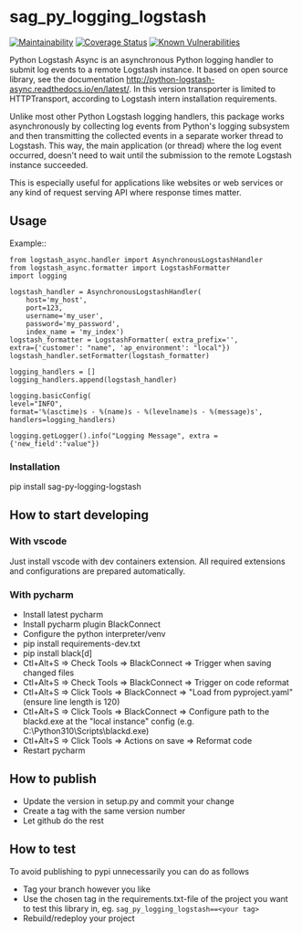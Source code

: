 # sag_py_logging_logstash

[![Maintainability][codeclimate-image]][codeclimate-url]
[![Coverage Status][coveralls-image]][coveralls-url]
[![Known Vulnerabilities](https://snyk.io/test/github/SamhammerAG/sag_py_logging_logstash/badge.svg)](https://snyk.io/test/github/SamhammerAG/sag_py_logging_logstash)

[coveralls-image]:https://coveralls.io/repos/github/SamhammerAG/sag_py_logging_logstash/badge.svg?branch=master
[coveralls-url]:https://coveralls.io/github/SamhammerAG/sag_py_logging_logstash?branch=master
[codeclimate-image]:https://api.codeclimate.com/v1/badges/5e8f1c5bef6aeecd543d/maintainability
[codeclimate-url]:https://codeclimate.com/github/SamhammerAG/sag_py_logging_logstash/maintainability


Python Logstash Async is an asynchronous Python logging handler to submit
log events to a remote Logstash instance.
It based on  open source library, see the documentation http://python-logstash-async.readthedocs.io/en/latest/.
In this version transporter is limited to HTTPTransport, according to  Logstash intern installation requirements.

Unlike most other Python Logstash logging handlers, this package works asynchronously
by collecting log events from Python's logging subsystem and then transmitting the
collected events in a separate worker thread to Logstash.
This way, the main application (or thread) where the log event occurred, doesn't need to
wait until the submission to the remote Logstash instance succeeded.

This is especially useful for applications like websites or web services or any kind of
request serving API where response times matter.

## Usage

Example::

    from logstash_async.handler import AsynchronousLogstashHandler
    from logstash_async.formatter import LogstashFormatter
    import logging

    logstash_handler = AsynchronousLogstashHandler(
        host='my_host',
        port=123,
        username='my_user',
        password='my_password',
        index_name = 'my_index')
    logstash_formatter = LogstashFormatter( extra_prefix='',
    extra={'customer': "name", 'ap_environment': "local"})
    logstash_handler.setFormatter(logstash_formatter)

    logging_handlers = []
    logging_handlers.append(logstash_handler)

    logging.basicConfig(
    level="INFO",
    format='%(asctime)s - %(name)s - %(levelname)s - %(message)s',
    handlers=logging_handlers)

    logging.getLogger().info("Logging Message", extra = {'new_field':"value"})


### Installation
pip install sag-py-logging-logstash

## How to start developing

### With vscode

Just install vscode with dev containers extension. All required extensions and configurations are prepared automatically.

### With pycharm

* Install latest pycharm
* Install pycharm plugin BlackConnect
* Configure the python interpreter/venv
* pip install requirements-dev.txt
* pip install black[d]
* Ctl+Alt+S => Check Tools => BlackConnect => Trigger when saving changed files
* Ctl+Alt+S => Check Tools => BlackConnect => Trigger on code reformat
* Ctl+Alt+S => Click Tools => BlackConnect => "Load from pyproject.yaml" (ensure line length is 120)
* Ctl+Alt+S => Click Tools => BlackConnect => Configure path to the blackd.exe at the "local instance" config (e.g. C:\Python310\Scripts\blackd.exe)
* Ctl+Alt+S => Click Tools => Actions on save => Reformat code
* Restart pycharm

## How to publish
* Update the version in setup.py and commit your change
* Create a tag with the same version number
* Let github do the rest

## How to test

To avoid publishing to pypi unnecessarily you can do as follows

* Tag your branch however you like
* Use the chosen tag in the requirements.txt-file of the project you want to test this library in, eg. `sag_py_logging_logstash==<your tag>`
* Rebuild/redeploy your project